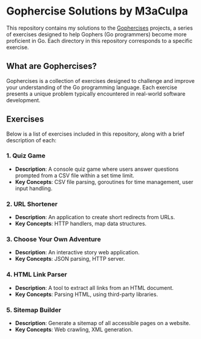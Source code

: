 # Gophercise Solutions by M3aCulpa

This repository contains my solutions to the [Gophercises](https://gophercises.com/) projects, a series of exercises designed to help Gophers (Go programmers) become more proficient in Go. Each directory in this repository corresponds to a specific exercise.

## What are Gophercises?

Gophercises is a collection of exercises designed to challenge and improve your understanding of the Go programming language. Each exercise presents a unique problem typically encountered in real-world software development.

## Exercises

Below is a list of exercises included in this repository, along with a brief description of each:

### 1. Quiz Game
- **Description**: A console quiz game where users answer questions prompted from a CSV file within a set time limit.
- **Key Concepts**: CSV file parsing, goroutines for time management, user input handling.

### 2. URL Shortener
- **Description**: An application to create short redirects from URLs.
- **Key Concepts**: HTTP handlers, map data structures.

### 3. Choose Your Own Adventure
- **Description**: An interactive story web application.
- **Key Concepts**: JSON parsing, HTTP server.

### 4. HTML Link Parser
- **Description**: A tool to extract all links from an HTML document.
- **Key Concepts**: Parsing HTML, using third-party libraries.

### 5. Sitemap Builder
- **Description**: Generate a sitemap of all accessible pages on a website.
- **Key Concepts**: Web crawling, XML generation.
